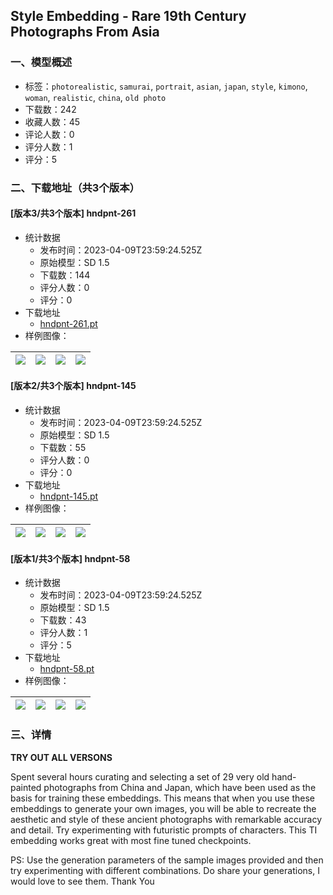 ## Style Embedding - Rare 19th Century Photographs From Asia
### 一、模型概述

- 标签：`photorealistic`, `samurai`, `portrait`, `asian`, `japan`, `style`, `kimono`, `woman`, `realistic`, `china`, `old photo`
- 下载数：242
- 收藏人数：45
- 评论人数：0
- 评分人数：1
- 评分：5

### 二、下载地址（共3个版本）

#### [版本3/共3个版本] hndpnt-261

- 统计数据
  - 发布时间：2023-04-09T23:59:24.525Z
  - 原始模型：SD 1.5
  - 下载数：144
  - 评分人数：0
  - 评分：0
- 下载地址
  - [hndpnt-261.pt](https://civitai.com/api/download/models/41251)
- 样例图像：

| <img src="https://image.civitai.com/xG1nkqKTMzGDvpLrqFT7WA/9490cf8b-530c-4c3c-bc0f-391dcde0a000/width=450/454916.jpeg" /> | <img src="https://image.civitai.com/xG1nkqKTMzGDvpLrqFT7WA/a93b1fe9-81af-43fb-c16d-1b4a3a04f200/width=450/454914.jpeg" /> | <img src="https://image.civitai.com/xG1nkqKTMzGDvpLrqFT7WA/9b91192b-309b-4804-a99d-55a4bc85a200/width=450/455052.jpeg" /> | <img src="https://image.civitai.com/xG1nkqKTMzGDvpLrqFT7WA/0c30b87c-ced2-4505-4335-d14c7f525d00/width=450/455359.jpeg" /> |
| ---- | ---- | ---- | ---- |

#### [版本2/共3个版本] hndpnt-145

- 统计数据
  - 发布时间：2023-04-09T23:59:24.525Z
  - 原始模型：SD 1.5
  - 下载数：55
  - 评分人数：0
  - 评分：0
- 下载地址
  - [hndpnt-145.pt](https://civitai.com/api/download/models/39863)
- 样例图像：

| <img src="https://image.civitai.com/xG1nkqKTMzGDvpLrqFT7WA/bae0a17a-7079-49af-751c-033899ced000/width=450/442161.jpeg" /> | <img src="https://image.civitai.com/xG1nkqKTMzGDvpLrqFT7WA/638c945b-47a4-4110-b57e-6f368eab9a00/width=450/441943.jpeg" /> | <img src="https://image.civitai.com/xG1nkqKTMzGDvpLrqFT7WA/6e6e7f13-94f6-443a-12c0-231f6b99ca00/width=450/441768.jpeg" /> | <img src="https://image.civitai.com/xG1nkqKTMzGDvpLrqFT7WA/a2b4f50c-d5be-47df-a6a0-7815bfc90500/width=450/441956.jpeg" /> |
| ---- | ---- | ---- | ---- |

#### [版本1/共3个版本] hndpnt-58

- 统计数据
  - 发布时间：2023-04-09T23:59:24.525Z
  - 原始模型：SD 1.5
  - 下载数：43
  - 评分人数：1
  - 评分：5
- 下载地址
  - [hndpnt-58.pt](https://civitai.com/api/download/models/41207)
- 样例图像：

| <img src="https://image.civitai.com/xG1nkqKTMzGDvpLrqFT7WA/e070f92d-25ea-4541-e7c1-89e015216d00/width=450/454705.jpeg" /> | <img src="https://image.civitai.com/xG1nkqKTMzGDvpLrqFT7WA/a6c435cc-92ea-404f-fbb1-9195d67d7100/width=450/454720.jpeg" /> | <img src="https://image.civitai.com/xG1nkqKTMzGDvpLrqFT7WA/ba470f6d-ba5d-4931-fad1-46b8c715f300/width=450/454534.jpeg" /> | <img src="https://image.civitai.com/xG1nkqKTMzGDvpLrqFT7WA/9fd75507-fa66-48a1-e429-6d2198bb9a00/width=450/454289.jpeg" /> |
| ---- | ---- | ---- | ---- |


### 三、详情
<p><strong>TRY OUT ALL VERSONS</strong></p><p>Spent several hours curating and selecting a set of 29 very old hand-painted photographs from China and Japan, which have been used as the basis for training these embeddings. This means that when you use these embeddings to generate your own images, you will be able to recreate the aesthetic and style of these ancient photographs with remarkable accuracy and detail. Try experimenting with futuristic prompts of characters. This TI embedding works great with most fine tuned checkpoints.</p><p>PS: Use the generation parameters of the sample images provided and then try experimenting with different combinations. Do share your generations, I would love to see them. Thank You</p>